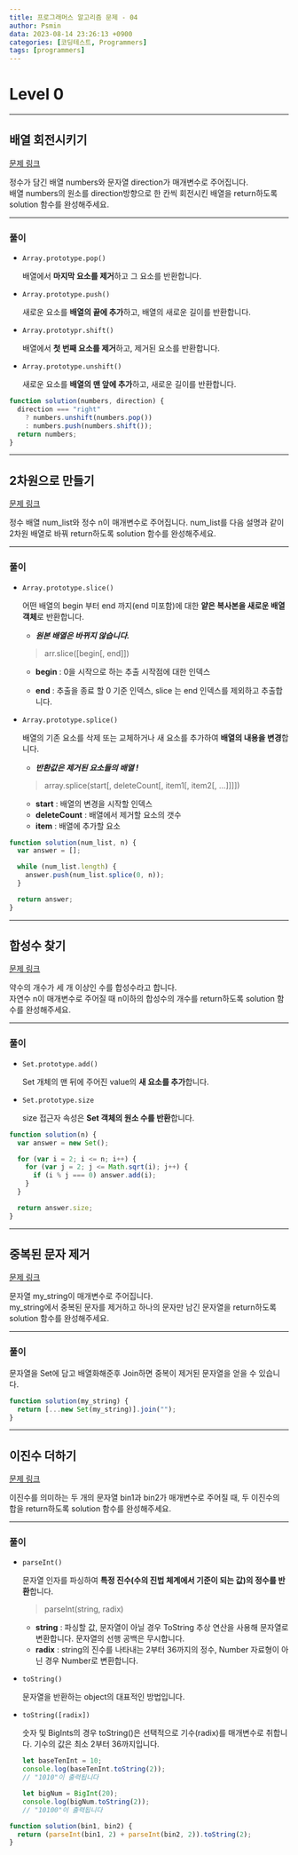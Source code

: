 ```yaml
---
title: 프로그래머스 알고리즘 문제 - 04
author: Psmin
data: 2023-08-14 23:26:13 +0900
categories: [코딩테스트, Programmers]
tags: [programmers]
---
```


# Level 0

---

## 배열 회전시키기

[문제 링크](https://school.programmers.co.kr/learn/courses/30/lessons/120844)

정수가 담긴 배열 numbers와 문자열 direction가 매개변수로 주어집니다.  
배열 numbers의 원소를 direction방향으로 한 칸씩 회전시킨 배열을 return하도록 solution 함수를 완성해주세요.

---

### 풀이

- `Array.prototype.pop()`

  배열에서 **마지막 요소를 제거**하고 그 요소를 반환합니다.

- `Array.prototype.push()`

  새로운 요소를 **배열의 끝에 추가**하고, 배열의 새로운 길이를 반환합니다.

- `Array.prototypr.shift()`

  배열에서 **첫 번째 요소를 제거**하고, 제거된 요소를 반환합니다.

- `Array.prototype.unshift()`

  새로운 요소를 **배열의 맨 앞에 추가**하고, 새로운 길이를 반환합니다.

```js
function solution(numbers, direction) {
  direction === "right"
    ? numbers.unshift(numbers.pop())
    : numbers.push(numbers.shift());
  return numbers;
}
```

---

## 2차원으로 만들기

[문제 링크](https://school.programmers.co.kr/learn/courses/30/lessons/120842)

정수 배열 num_list와 정수 n이 매개변수로 주어집니다. num_list를 다음 설명과 같이 2차원 배열로 바꿔 return하도록 solution 함수를 완성해주세요.

---

### 풀이

- `Array.prototype.slice()`

  어떤 배열의 begin 부터 end 까지(end 미포함)에 대한 **얕은 복사본을 새로운 배열 객체**로 반환합니다.

  - **_원본 배열은 바뀌지 않습니다._**

  > arr.slice([begin[, end]])

  - **begin** : 0을 시작으로 하는 추출 시작점에 대한 인덱스

  - **end** : 추출을 종료 할 0 기준 인덱스, slice 는 end 인덱스를 제외하고 추출합니다.

- `Array.prototype.splice()`

  배열의 기존 요소를 삭제 또는 교체하거나 새 요소를 추가하여 **배열의 내용을 변경**합니다.

  - **_반환값은 제거된 요소들의 배열 !_**

  > array.splice(start[, deleteCount[, item1[, item2[, ...]]]])

  - **start** : 배열의 변경을 시작할 인덱스
  - **deleteCount** : 배열에서 제거할 요소의 갯수
  - **item** : 배열에 추가할 요소

```js
function solution(num_list, n) {
  var answer = [];

  while (num_list.length) {
    answer.push(num_list.splice(0, n));
  }

  return answer;
}
```

---

## 합성수 찾기

[문제 링크](https://school.programmers.co.kr/learn/courses/30/lessons/120846)

약수의 개수가 세 개 이상인 수를 합성수라고 합니다.  
자연수 n이 매개변수로 주어질 때 n이하의 합성수의 개수를 return하도록 solution 함수를 완성해주세요.

---

### 풀이

- `Set.prototype.add()`

  Set 개체의 맨 뒤에 주어진 value의 **새 요소를 추가**합니다.

- `Set.prototype.size`

  size 접근자 속성은 **Set 객체의 원소 수를 반환**합니다.

```js
function solution(n) {
  var answer = new Set();

  for (var i = 2; i <= n; i++) {
    for (var j = 2; j <= Math.sqrt(i); j++) {
      if (i % j === 0) answer.add(i);
    }
  }

  return answer.size;
}
```

---

## 중복된 문자 제거

[문제 링크](https://school.programmers.co.kr/learn/courses/30/lessons/120888)

문자열 my_string이 매개변수로 주어집니다.  
my_string에서 중복된 문자를 제거하고 하나의 문자만 남긴 문자열을 return하도록 solution 함수를 완성해주세요.

---

### 풀이

문자열을 Set에 담고 배열화해준후 Join하면 중복이 제거된 문자열을 얻을 수 있습니다.

```js
function solution(my_string) {
  return [...new Set(my_string)].join("");
}
```

---

## 이진수 더하기

[문제 링크](https://school.programmers.co.kr/learn/courses/30/lessons/120885)

이진수를 의미하는 두 개의 문자열 bin1과 bin2가 매개변수로 주어질 때, 두 이진수의 합을 return하도록 solution 함수를 완성해주세요.

---

### 풀이

- `parseInt()`

  문자열 인자를 파싱하여 **특정 진수(수의 진법 체계에서 기준이 되는 값)의 정수를 반환**합니다.

  > parseInt(string, radix)

  - **string** : 파싱할 값, 문자열이 아닐 경우 ToString 추상 연산을 사용해 문자열로 변환합니다. 문자열의 선행 공백은 무시합니다.
  - **radix** : string의 진수를 나타내는 2부터 36까지의 정수, Number 자료형이 아닌 경우 Number로 변환합니다.

- `toString()`

  문자열을 반환하는 object의 대표적인 방법입니다.

- `toString([radix])`

  숫자 및 BigInts의 경우 toString()은 선택적으로 기수(radix)를 매개변수로 취합니다. 기수의 값은 최소 2부터 36까지입니다.

  ```js
  let baseTenInt = 10;
  console.log(baseTenInt.toString(2));
  // "1010"이 출력됩니다

  let bigNum = BigInt(20);
  console.log(bigNum.toString(2));
  // "10100"이 출력됩니다
  ```

```js
function solution(bin1, bin2) {
  return (parseInt(bin1, 2) + parseInt(bin2, 2)).toString(2);
}
```
